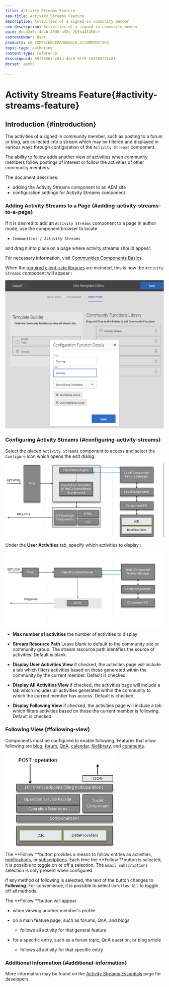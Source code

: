 ```yaml
---
title: Activity Streams Feature
seo-title: Activity Streams Feature
description: Activities of a signed-in community member
seo-description: Activities of a signed-in community member
uuid: decd2d6c-4d4b-4698-a92c-2b5b441458cf
contentOwner: User
products: SG_EXPERIENCEMANAGER/6.5/COMMUNITIES
topic-tags: authoring
content-type: reference
discoiquuid: 89f3630f-c01a-4dc0-9ff5-169785f22c01
docset: aem65

---
```


# Activity Streams Feature{#activity-streams-feature}

## Introduction {#introduction}

The activities of a signed in community member, such as posting to a forum or blog, are collected into a stream which may be filtered and displayed in various ways through configuration of the `Activity Streams` component.

The ability to follow adds another view of activities when community members follow postings of interest or follow the activities of other community members.

The document describes:

* adding the Activity Streams component to an AEM site
* configuration settings for Activity Streams component

### Adding Activity Streams to a Page {#adding-activity-streams-to-a-page}

If it is desired to add an `Activity Streams` component to a page in author mode, use the component browser to locate

* `Communities / Activity Streams`

and drag it into place on a page where activity streams should appear.

For necessary information, visit [Communities Components Basics](/help/communities/basics.md).

When the [required client-side libraries](/help/communities/essentials-activities.md#essentials-for-client-side) are included, this is how the `Activity Streams` component will appear :

![chlimage_1-24](assets/chlimage_1-24.png)

### Configuring Activity Streams {#configuring-activity-streams}

Select the placed `Activity Streams` component to access and select the `Configure` icon which opens the edit dialog.

![chlimage_1-25](assets/chlimage_1-25.png)

Under the **User Activities** tab, specify which activities to display :

![chlimage_1-26](assets/chlimage_1-26.png)

* **Max number of activities**
  the number of activities to display

* **Stream Resource Path**
  Leave blank to default to the community site or community group. The stream resource path identifies the source of activities. Default is blank.

* **Display User Activities View**
  if checked, the activities page will include a tab which filters activities based on those generated within the community by the current member. Default is checked.

* **Display All Activities View**
  if checked, the activities page will include a tab which includes all activities generated within the community to which the current member has access. Default is checked.

* **Display Following View**
  if checked, the activities page will include a tab which filters activities based on those the current member is following. Default is checked.

### Following View {#following-view}

Components must be configured to enable following. Features that allow following are [blog](/help/communities/blog-feature.md), [forum](/help/communities/forum.md), [QnA](/help/communities/working-with-qna.md), [calendar](/help/communities/calendar.md), [filelibrary](/help/communities/file-library.md), and [comments](/help/communities/comments.md).

![chlimage_1-27](assets/chlimage_1-27.png)

The **Follow **button provides a means to follow entries as activities, [notifications](/help/communities/notifications.md), or [subscriptions](/help/communities/subscriptions.md). Each time the **Follow **button is selected, it is possible to toggle on or off a selection. The `Email Subscriptions` selection is only present when configured.

If any method of following is selected, the text of the button changes to **Following**. For convenience, it is possible to select `Unfollow All` to toggle off all methods.

The **Follow **button will appear

* when viewing another member's profile
* on a main feature page, such as forums, QnA, and blogs

    * follows all activity for that general feature

* for a specific entry, such as a forum topic, QnA question, or blog article

    * follows all activity for that specific entry

### Additional Information {#additional-information}

More information may be found on the [Activity Streams Essentials](/help/communities/essentials-activities.md) page for developers.

